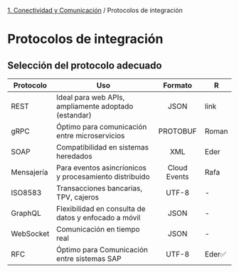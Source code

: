 [1. Conectividad y Comunicación](../../index.md) / Protocolos de integración

# Protocolos de integración

## Selección del protocolo adecuado

| Protocolo  | Uso                                                    |   Formato    | R      |
| ---------- | ------------------------------------------------------ | :----------: | ------ |
| REST       | Ideal para web APIs, ampliamente adoptado (estandar)   |     JSON     | link   |
| gRPC       | Óptimo para comunicación entre microservicios          |   PROTOBUF   | Roman  |
| SOAP       | Compatibilidad en sistemas heredados                   |     XML      | Eder   |
| Mensajería | Para eventos asincríonicos y procesamiento distribuido | Cloud Events | Rafa   |
| ISO8583    | Transacciones bancarias, TPV, cajeros                  |    UTF-8     | -      |
| GraphQL    | Flexibilidad en consulta de datos y enfocado a móvil   |     JSON     | -      |
| WebSocket  | Comunicación en tiempo real                            |     JSON     | -      |
| RFC        | Óptimo para Comunicación entre sistemas SAP            |    UTF-8     | Eder✅ |
